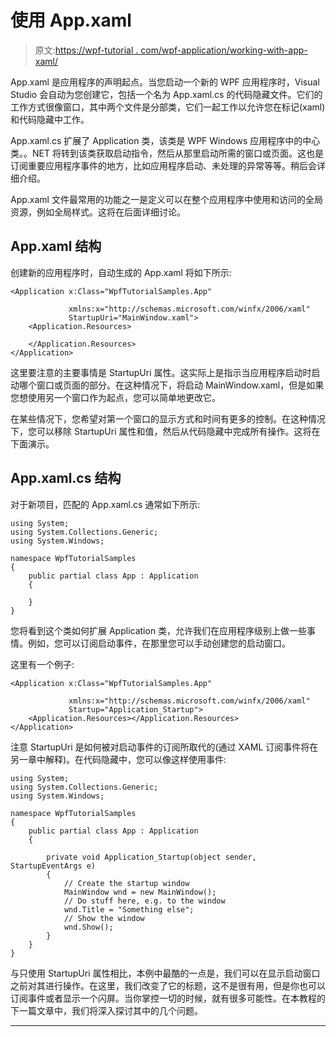 # 使用 App.xaml

> 原文:[https://wpf-tutorial . com/wpf-application/working-with-app-xaml/](https://wpf-tutorial.com/wpf-application/working-with-app-xaml/)

App.xaml 是应用程序的声明起点。当您启动一个新的 WPF 应用程序时，Visual Studio 会自动为您创建它，包括一个名为 App.xaml.cs 的代码隐藏文件。它们的工作方式很像窗口，其中两个文件是分部类，它们一起工作以允许您在标记(xaml)和代码隐藏中工作。

App.xaml.cs 扩展了 Application 类，该类是 WPF Windows 应用程序中的中心类。。NET 将转到该类获取启动指令，然后从那里启动所需的窗口或页面。这也是订阅重要应用程序事件的地方，比如应用程序启动、未处理的异常等等。稍后会详细介绍。

App.xaml 文件最常用的功能之一是定义可以在整个应用程序中使用和访问的全局资源，例如全局样式。这将在后面详细讨论。

## App.xaml 结构

创建新的应用程序时，自动生成的 App.xaml 将如下所示:

```
<Application x:Class="WpfTutorialSamples.App"

             xmlns:x="http://schemas.microsoft.com/winfx/2006/xaml"
             StartupUri="MainWindow.xaml">
    <Application.Resources>

    </Application.Resources>
</Application>
```

<input type="hidden" name="IL_IN_ARTICLE">

这里要注意的主要事情是 StartupUri 属性。这实际上是指示当应用程序启动时启动哪个窗口或页面的部分。在这种情况下，将启动 MainWindow.xaml，但是如果您想使用另一个窗口作为起点，您可以简单地更改它。

在某些情况下，您希望对第一个窗口的显示方式和时间有更多的控制。在这种情况下，您可以移除 StartupUri 属性和值，然后从代码隐藏中完成所有操作。这将在下面演示。

## App.xaml.cs 结构

对于新项目，匹配的 App.xaml.cs 通常如下所示:

```
using System;
using System.Collections.Generic;
using System.Windows;

namespace WpfTutorialSamples
{
	public partial class App : Application
	{

	}
}
```

您将看到这个类如何扩展 Application 类，允许我们在应用程序级别上做一些事情。例如，您可以订阅启动事件，在那里您可以手动创建您的启动窗口。

这里有一个例子:

```
<Application x:Class="WpfTutorialSamples.App"

             xmlns:x="http://schemas.microsoft.com/winfx/2006/xaml"
			 Startup="Application_Startup">
    <Application.Resources></Application.Resources>
</Application>
```

注意 StartupUri 是如何被对启动事件的订阅所取代的(通过 XAML 订阅事件将在另一章中解释)。在代码隐藏中，您可以像这样使用事件:

```
using System;
using System.Collections.Generic;
using System.Windows;

namespace WpfTutorialSamples
{
	public partial class App : Application
	{

		private void Application_Startup(object sender, StartupEventArgs e)
		{
			// Create the startup window
			MainWindow wnd = new MainWindow();
			// Do stuff here, e.g. to the window
			wnd.Title = "Something else";
			// Show the window
			wnd.Show();
		}
	}
}
```

与只使用 StartupUri 属性相比，本例中最酷的一点是，我们可以在显示启动窗口之前对其进行操作。在这里，我们改变了它的标题，这不是很有用，但是你也可以订阅事件或者显示一个闪屏。当你掌控一切的时候，就有很多可能性。在本教程的下一篇文章中，我们将深入探讨其中的几个问题。

* * *